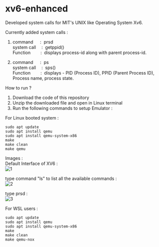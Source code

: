 # xv6-enhanced
Developed system calls for MIT's UNIX like Operating System Xv6.

Currently added system calls : 
1. command&emsp;&nbsp;     :&nbsp; prsd <br>
   system call&emsp; :&nbsp; getppid()<br>
   Function&emsp;&emsp;    :&nbsp; displays process-id along with parent process-id.
   
3. command&emsp;&nbsp;     :&nbsp; ps <br>
   system call&emsp; :&nbsp; sps() <br>
   Function&emsp;&emsp;    :&nbsp; displays - PID (Process ID), PPID (Parent Process ID), Process name, process state.<br>
 
How to run ? 

1. Download the code of this repository
2. Unzip the downloaded file and open in Linux terminal
3. Run the following commands to setup Emulator :

 For Linux booted system :
```
sudo apt update
sudo apt install qemu
sudo apt install qemu-system-x86
make
make clean
make qemu
```

Images : <br>
Default Interface of XV6 : <br>
![1](https://github.com/fr-sxtyxm/xv6-enhanced/assets/142148094/89a1cf7a-65d0-4157-9e7b-893447d6ab5c) <br>

type command "ls" to list all the available commands : <br> 
![2](https://github.com/fr-sxtyxm/xv6-enhanced/assets/142148094/4ece77a9-90bb-4fa3-a577-b2a33a0f0246) <br>

type prsd : <br>
![3](https://github.com/fr-sxtyxm/xv6-enhanced/assets/142148094/e65da65d-be7f-4b51-b3f2-3461e270791e)



 For WSL users :  
```
sudo apt update
sudo apt install qemu
sudo apt install qemu-system-x86
make
make clean
make qemu-nox 
```

